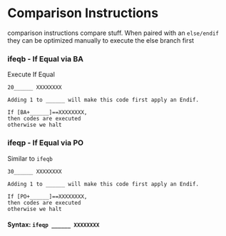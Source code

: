 # Comparison Instructions
comparison instructions compare stuff. When paired with an `else/endif` they can be optimized manually to execute the else branch first

### ifeqb - If Equal via BA
Execute If Equal

```
20______ XXXXXXXX

Adding 1 to ______ will make this code first apply an Endif.

If [BA+______]==XXXXXXXX,
then codes are executed
otherwise we halt

```


### ifeqp - If Equal via PO
Similar to `ifeqb`
```
30______ XXXXXXXX

Adding 1 to ______ will make this code first apply an Endif.

If [PO+______]==XXXXXXXX,
then codes are executed
otherwise we halt

```


#### Syntax: `ifeqp ______ XXXXXXXX`
